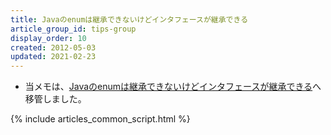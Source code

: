 ```yaml
---
title: Javaのenumは継承できないけどインタフェースが継承できる
article_group_id: tips-group
display_order: 10
created: 2012-05-03
updated: 2021-02-23
---
```

- 当メモは、[Javaのenumは継承できないけどインタフェースが継承できる](https://thinktwice.tech/it/java/enums_cannot_be_inherited_but_interfaces_can/)へ移管しました。

{% include articles_common_script.html %}

